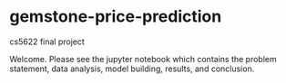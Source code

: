 # gemstone-price-prediction
cs5622 final project


Welcome. Please see the jupyter notebook which contains the problem statement, data analysis, model building, results, and conclusion.

